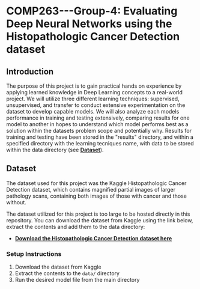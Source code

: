 # COMP263---Group-4: Evaluating Deep Neural Networks using the Histopathologic Cancer Detection dataset

## Introduction

The purpose of this project is to gain practical hands on experience by applying learned knowledge in Deep Learning concepts to a real-world project. We will utilize three different learning techniques: supervised, unsupervised, and transfer to conduct extensive experimentation on the dataset to develop capable models. We will also analyze each models performance in training and testing extensively, comparing results for one model to another in hopes to understand which model performs best as a solution within the datasets problem scope and potentially why. Results for training and testing have been stored in the "results" directory, and within a specified directory with the learning tecniques name, with data to be stored within the data directory (see **[Dataset](#dataset)**). 

## Dataset

The dataset used for this project was the Kaggle Histopathologic Cancer Detection dataset, which contains magnified partial images of larger pathology scans, containing both images of those with cancer and those without. 

The dataset utilized for this project is too large to be hosted directly in this repository. You can download the dataset from Kaggle using the link below, extract the contents and add them to the data directory:

- **[Download the Histopathologic Cancer Detection dataset here](https://www.kaggle.com/c/histopathologic-cancer-detection/data)**

### **Setup Instructions**  

1. Download the dataset from Kaggle  
2. Extract the contents to the `data/` directory
3. Run the desired model file from the main directory
